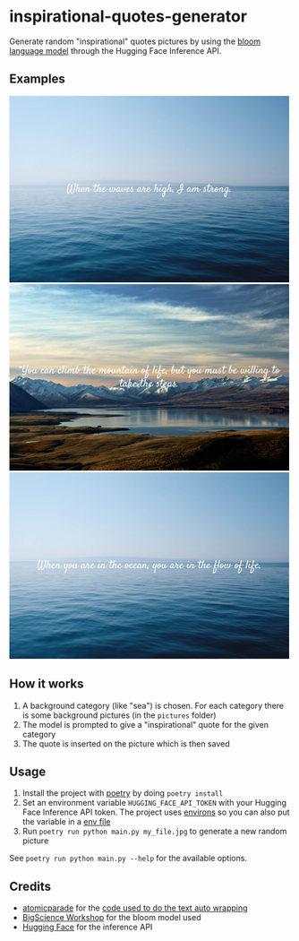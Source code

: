 # inspirational-quotes-generator

Generate random "inspirational" quotes pictures by using the [bloom language model](https://huggingface.co/bigscience/bloom) through the Hugging Face Inference API.

## Examples

<img src="https://github.com/corenting/inspirational-quotes-generator/raw/master/doc/examples/1.jpg" width="500">
<img src="https://github.com/corenting/inspirational-quotes-generator/raw/master/doc/examples/2.jpg" width="500">
<img src="https://github.com/corenting/inspirational-quotes-generator/raw/master/doc/examples/3.jpg" width="500">

## How it works

1. A background category (like "sea") is chosen. For each category there is some background pictures (in the `pictures` folder)
2. The model is prompted to give a "inspirational" quote for the given category
3. The quote is inserted on the picture which is then saved

## Usage

1. Install the project with [poetry](https://python-poetry.org/) by doing `poetry install`
2. Set an environment variable `HUGGING_FACE_API_TOKEN` with your Hugging Face Inference API token. The project uses [environs](https://github.com/sloria/environs) so you can also put the variable in a [env file](https://github.com/sloria/environs#reading-env-files)
3. Run `poetry run python main.py my_file.jpg` to generate a new random picture

See `poetry run python main.py --help` for the available options.

## Credits

- [atomicparade](https://github.com/atomicparade) for the [code used to do the text auto wrapping](https://github.com/atomicparade/pil_autowrap/blob/main/pil_autowrap/pil_autowrap.py)
- [BigScience Workshop](https://huggingface.co/bigscience/) for the bloom model used
- [Hugging Face](https://huggingface.co/) for the inference API
